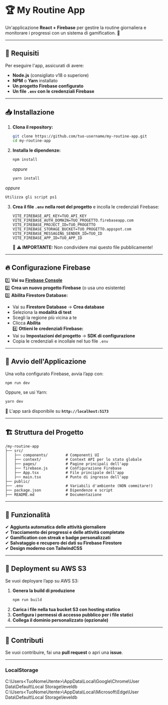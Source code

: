 
# 🏆 My Routine App

Un'applicazione **React + Firebase** per gestire la routine giornaliera e monitorare i progressi con un sistema di gamification. 🎯  

---

## 📌 Requisiti

Per eseguire l'app, assicurati di avere:  
- **Node.js** (consigliato v18 o superiore)  
- **NPM** o **Yarn** installato  
- **Un progetto Firebase configurato**  
- **Un file `.env` con le credenziali Firebase**  

---

## 📥 Installazione

1. **Clona il repository:**
   ```bash
   git clone https://github.com/tuo-username/my-routine-app.git
   cd my-routine-app
   ```

2. **Installa le dipendenze:**
   ```bash
   npm install
   ```
   _oppure_
   ```bash
   yarn install
   ```
  _oppure_
   ```bash
   Utilizza gli script ps1
   ```
3. **Crea il file `.env` nella root del progetto** e incolla le credenziali Firebase:  
   ```env
   VITE_FIREBASE_API_KEY=TUO_API_KEY
   VITE_FIREBASE_AUTH_DOMAIN=TUO_PROGETTO.firebaseapp.com
   VITE_FIREBASE_PROJECT_ID=TUO_PROGETTO
   VITE_FIREBASE_STORAGE_BUCKET=TUO_PROGETTO.appspot.com
   VITE_FIREBASE_MESSAGING_SENDER_ID=TUO_ID
   VITE_FIREBASE_APP_ID=TUO_APP_ID
   ```
   🔹 **⚠️ IMPORTANTE:** Non condividere mai questo file pubblicamente!  

---

## 🔥 Configurazione Firebase

1️⃣ **Vai su [Firebase Console](https://console.firebase.google.com/)**  
2️⃣ **Crea un nuovo progetto Firebase** (o usa uno esistente)  
3️⃣ **Abilita Firestore Database:**  
   - Vai su **Firestore Database** → **Crea database**  
   - Seleziona la **modalità di test**  
   - Scegli la regione più vicina a te  
   - Clicca **Abilita**  
4️⃣ **Ottieni le credenziali Firebase:**  
   - Vai su **Impostazioni del progetto** → **SDK di configurazione**  
   - Copia le credenziali e incollale nel tuo file `.env`  

---

## 🚀 Avvio dell'Applicazione

Una volta configurato Firebase, avvia l’app con:  
```bash
npm run dev
```
Oppure, se usi Yarn:  
```bash
yarn dev
```
🔹 L'app sarà disponibile su **`http://localhost:5173`**  

---

## 🏗️ Struttura del Progetto

```
/my-routine-app
├── src/
│   ├── components/        # Componenti UI
│   ├── context/           # Context API per lo stato globale
│   ├── pages/             # Pagine principali dell'app
│   ├── firebase.js        # Configurazione Firebase
│   ├── App.tsx            # File principale dell'app
│   ├── main.tsx           # Punto di ingresso dell'app
├── public/
├── .env                   # Variabili d'ambiente (NON commitare!)
├── package.json           # Dipendenze e script
├── README.md              # Documentazione
```

---

## 📌 Funzionalità
✔ **Aggiunta automatica delle attività giornaliere**  
✔ **Tracciamento dei progressi e delle attività completate**  
✔ **Gamification con streak e badge personalizzati**  
✔ **Salvataggio e recupero dei dati su Firebase Firestore**  
✔ **Design moderno con TailwindCSS**  

---

## 🚀 Deployment su AWS S3
Se vuoi deployare l’app su AWS S3:  
1. **Genera la build di produzione**  
   ```bash
   npm run build
   ```
2. **Carica i file nella tua bucket S3 con hosting statico**  
3. **Configura i permessi di accesso pubblico per i file statici**  
4. **Collega il dominio personalizzato (opzionale)**  

---

## 🤝 Contributi
Se vuoi contribuire, fai una **pull request** o apri una **issue**.   

---
### LocalStorage
C:\Users\<TuoNomeUtente>\AppData\Local\Google\Chrome\User Data\Default\Local Storage\leveldb
C:\Users\<TuoNomeUtente>\AppData\Local\Microsoft\Edge\User Data\Default\Local Storage\leveldb